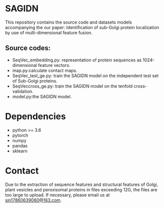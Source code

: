 # SAGIDN
This repository contains the source code and datasets models accompanying the our paper: Identification of sub-Golgi protein localization by use of multi-dimensional feature fusion.
## Source codes:
* SeqVec_embedding.py: representation of protein sequences as 1024-dimensional feature vectors.
* map.py:calculate contact maps.
* SeqVec_test_ge.py: train the SAGIDN model on the independent test set of Sub-Golgi proteins.
* SeqVeccross_ge.py: train the SAGIDN model on the tenfold cross-validation.
* model.py:the SAGIDN model.
# Dependencies
* python >= 3.6
* pytorch
* numpy
* pandas
* sklearn

# Contact
Due to the extraction of sequence features and structural features of Golgi, plant vesicles and peroxisomal proteins in files exceeding 12G, the files are too large to upload. If necessary, please email us at sjn17860639060@163.com.
